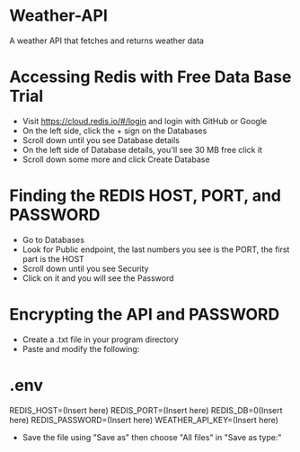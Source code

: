 # Weather-API
A weather API that fetches and returns weather data

# Accessing Redis with Free Data Base Trial
- Visit https://cloud.redis.io/#/login and login with GitHub or Google
- On the left side, click the + sign on the Databases
- Scroll down until you see Database details
- On the left side of Database details, you'll see 30 MB free click it
- Scroll down some more and click Create Database

# Finding the REDIS HOST, PORT, and PASSWORD
- Go to Databases
- Look for Public endpoint, the last numbers you see is the PORT, the first part is the HOST
- Scroll down until you see Security
- Click on it and you will see the Password

# Encrypting the API and PASSWORD
- Create a .txt file in your program directory
- Paste and modify the following:
# .env
REDIS_HOST=(Insert here)
REDIS_PORT=(Insert here)
REDIS_DB=0(Insert here)
REDIS_PASSWORD=(Insert here)
WEATHER_API_KEY=(Insert here)
- Save the file using "Save as" then choose "All files" in "Save as type:"